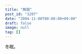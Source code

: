 ```yaml
---
title: "無題"
post_id: "3207"
date: "2004-11-08T00:00:00+09:00"
draft: false
image: null
tag: []
---
```



冬眠。
